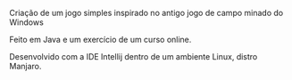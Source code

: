 Criação de um jogo simples inspirado no antigo jogo de campo minado do Windows

Feito em Java e um exercício de um curso online.

Desenvolvido com a IDE Intellij dentro de um ambiente Linux, distro Manjaro.
